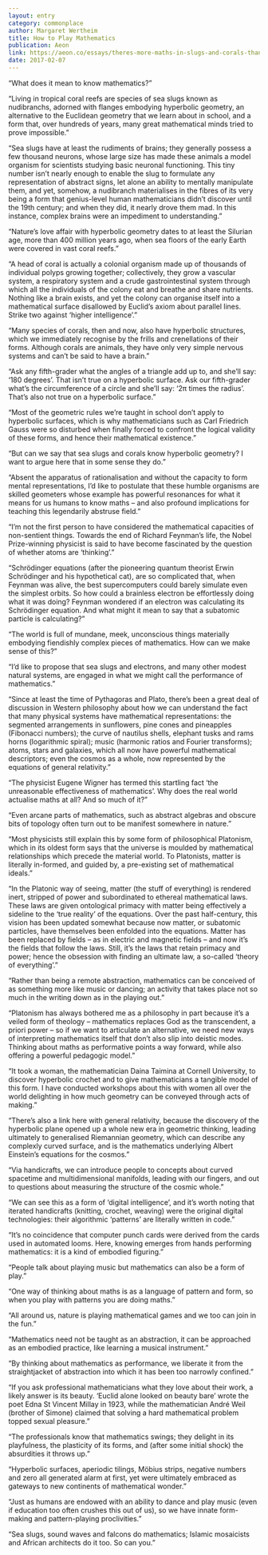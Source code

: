 ```yaml
---
layout: entry
category: commonplace
author: Margaret Wertheim
title: How to Play Mathematics
publication: Aeon
link: https://aeon.co/essays/theres-more-maths-in-slugs-and-corals-than-we-can-think-of
date: 2017-02-07
---
```


“What does it mean to know mathematics?”

“Living in tropical coral reefs are species of sea slugs known as nudibranchs, adorned with flanges embodying hyperbolic geometry, an alternative to the Euclidean geometry that we learn about in school, and a form that, over hundreds of years, many great mathematical minds tried to prove impossible.”

“Sea slugs have at least the rudiments of brains; they generally possess a few thousand neurons, whose large size has made these animals a model organism for scientists studying basic neuronal functioning. This tiny number isn’t nearly enough to enable the slug to formulate any representation of abstract signs, let alone an ability to mentally manipulate them, and yet, somehow, a nudibranch materialises in the fibres of its very being a form that genius-level human mathematicians didn’t discover until the 19th century; and when they did, it nearly drove them mad. In this instance, complex brains were an impediment to understanding.”

“Nature’s love affair with hyperbolic geometry dates to at least the Silurian age, more than 400 million years ago, when sea floors of the early Earth were covered in vast coral reefs.”

“A head of coral is actually a colonial organism made up of thousands of individual polyps growing together; collectively, they grow a vascular system, a respiratory system and a crude gastrointestinal system through which all the individuals of the colony eat and breathe and share nutrients. Nothing like a brain exists, and yet the colony can organise itself into a mathematical surface disallowed by Euclid’s axiom about parallel lines. Strike two against ‘higher intelligence’.”

“Many species of corals, then and now, also have hyperbolic structures, which we immediately recognise by the frills and crenellations of their forms. Although corals are animals, they have only very simple nervous systems and can’t be said to have a brain.”

“Ask any fifth-grader what the angles of a triangle add up to, and she’ll say: ‘180 degrees’. That isn’t true on a hyperbolic surface. Ask our fifth-grader what’s the circumference of a circle and she’ll say: ‘2π times the radius’. That’s also not true on a hyperbolic surface.”

“Most of the geometric rules we’re taught in school don’t apply to hyperbolic surfaces, which is why mathematicians such as Carl Friedrich Gauss were so disturbed when finally forced to confront the logical validity of these forms, and hence their mathematical existence.”

“But can we say that sea slugs and corals know hyperbolic geometry? I want to argue here that in some sense they do.”

“Absent the apparatus of rationalisation and without the capacity to form mental representations, I’d like to postulate that these humble organisms are skilled geometers whose example has powerful resonances for what it means for us humans to know maths – and also profound implications for teaching this legendarily abstruse field.”

“I’m not the first person to have considered the mathematical capacities of non-sentient things. Towards the end of Richard Feynman’s life, the Nobel Prize-winning physicist is said to have become fascinated by the question of whether atoms are ‘thinking’.”

“Schrödinger equations (after the pioneering quantum theorist Erwin Schrödinger and his hypothetical cat), are so complicated that, when Feynman was alive, the best supercomputers could barely simulate even the simplest orbits. So how could a brainless electron be effortlessly doing what it was doing? Feynman wondered if an electron was calculating its Schrödinger equation. And what might it mean to say that a subatomic particle is calculating?”

“The world is full of mundane, meek, unconscious things materially embodying fiendishly complex pieces of mathematics. How can we make sense of this?”

“I’d like to propose that sea slugs and electrons, and many other modest natural systems, are engaged in what we might call the performance of mathematics.”

“Since at least the time of Pythagoras and Plato, there’s been a great deal of discussion in Western philosophy about how we can understand the fact that many physical systems have mathematical representations: the segmented arrangements in sunflowers, pine cones and pineapples (Fibonacci numbers); the curve of nautilus shells, elephant tusks and rams horns (logarithmic spiral); music (harmonic ratios and Fourier transforms); atoms, stars and galaxies, which all now have powerful mathematical descriptors; even the cosmos as a whole, now represented by the equations of general relativity.”

“The physicist Eugene Wigner has termed this startling fact ‘the unreasonable effectiveness of mathematics’. Why does the real world actualise maths at all? And so much of it?”

“Even arcane parts of mathematics, such as abstract algebras and obscure bits of topology often turn out to be manifest somewhere in nature.”

“Most physicists still explain this by some form of philosophical Platonism, which in its oldest form says that the universe is moulded by mathematical relationships which precede the material world. To Platonists, matter is literally in-formed, and guided by, a pre-existing set of mathematical ideals.”

“In the Platonic way of seeing, matter (the stuff of everything) is rendered inert, stripped of power and subordinated to ethereal mathematical laws. These laws are given ontological primacy with matter being effectively a sideline to the ‘true reality’ of the equations. Over the past half-century, this vision has been updated somewhat because now matter, or subatomic particles, have themselves been enfolded into the equations. Matter has been replaced by fields – as in electric and magnetic fields – and now it’s the fields that follow the laws. Still, it’s the laws that retain primacy and power; hence the obsession with finding an ultimate law, a so-called ‘theory of everything’.”

“Rather than being a remote abstraction, mathematics can be conceived of as something more like music or dancing; an activity that takes place not so much in the writing down as in the playing out.”

“Platonism has always bothered me as a philosophy in part because it’s a veiled form of theology – mathematics replaces God as the transcendent, a priori power – so if we want to articulate an alternative, we need new ways of interpreting mathematics itself that don’t also slip into deistic modes. Thinking about maths as performative points a way forward, while also offering a powerful pedagogic model.”

“It took a woman, the mathematician Daina Taimina at Cornell University, to discover hyperbolic crochet and to give mathematicians a tangible model of this form. I have conducted workshops about this with women all over the world delighting in how much geometry can be conveyed through acts of making.”

“There’s also a link here with general relativity, because the discovery of the hyperbolic plane opened up a whole new era in geometric thinking, leading ultimately to generalised Riemannian geometry, which can describe any complexly curved surface, and is the mathematics underlying Albert Einstein’s equations for the cosmos.”

“Via handicrafts, we can introduce people to concepts about curved spacetime and multidimensional manifolds, leading with our fingers, and out to questions about measuring the structure of the cosmic whole.”

“We can see this as a form of ‘digital intelligence’, and it’s worth noting that iterated handicrafts (knitting, crochet, weaving) were the original digital technologies: their algorithmic ‘patterns’ are literally written in code.”

“It’s no coincidence that computer punch cards were derived from the cards used in automated looms. Here, knowing emerges from hands performing mathematics: it is a kind of embodied figuring.”

“People talk about playing music but mathematics can also be a form of play.”

“One way of thinking about maths is as a language of pattern and form, so when you play with patterns you are doing maths.”

“All around us, nature is playing mathematical games and we too can join in the fun.”

“Mathematics need not be taught as an abstraction, it can be approached as an embodied practice, like learning a musical instrument.”

“By thinking about mathematics as performance, we liberate it from the straightjacket of abstraction into which it has been too narrowly confined.”

“If you ask professional mathematicians what they love about their work, a likely answer is its beauty. ‘Euclid alone looked on beauty bare’ wrote the poet Edna St Vincent Millay in 1923, while the mathematician André Weil (brother of Simone) claimed that solving a hard mathematical problem topped sexual pleasure.”

“The professionals know that mathematics swings; they delight in its playfulness, the plasticity of its forms, and (after some initial shock) the absurdities it throws up.”

“Hyperbolic surfaces, aperiodic tilings, Möbius strips, negative numbers and zero all generated alarm at first, yet were ultimately embraced as gateways to new continents of mathematical wonder.”

“Just as humans are endowed with an ability to dance and play music (even if education too often crushes this out of us), so we have innate form-making and pattern-playing proclivities.”

“Sea slugs, sound waves and falcons do mathematics; Islamic mosaicists and African architects do it too. So can you.”

